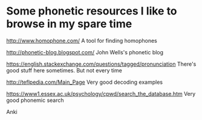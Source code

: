 # Some phonetic resources I like to browse in my spare time


http://www.homophone.com/  A tool for finding homophones


http://phonetic-blog.blogspot.com/  John Wells's phonetic blog


https://english.stackexchange.com/questions/tagged/pronunciation  There's good stuff here sometimes. But not every time


http://teflpedia.com/Main_Page  Very good decoding examples


https://www1.essex.ac.uk/psychology/cpwd/search_the_database.htm  Very good phonemic search


Anki
